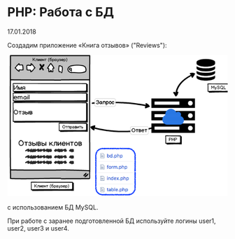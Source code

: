 # PHP: Работа с БД
 
17.01.2018 
 

Создадим приложение «Книга отзывов» ("Reviews"):

![alt scheme](lab1-reviews.png "Reviews")

с использованием БД MySQL.

При работе с заранее подготовленной БД используйте логины user1, user2, user3 и user4.


